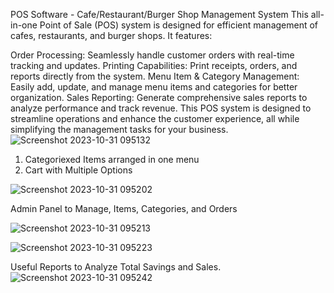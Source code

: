 POS Software - Cafe/Restaurant/Burger Shop Management System
This all-in-one Point of Sale (POS) system is designed for efficient management of cafes, restaurants, and burger shops. It features:

Order Processing: Seamlessly handle customer orders with real-time tracking and updates.
Printing Capabilities: Print receipts, orders, and reports directly from the system.
Menu Item & Category Management: Easily add, update, and manage menu items and categories for better organization.
Sales Reporting: Generate comprehensive sales reports to analyze performance and track revenue.
This POS system is designed to streamline operations and enhance the customer experience, all while simplifying the management tasks for your business.
![Screenshot 2023-10-31 095132](https://github.com/raheelize/burgershop/assets/78955443/89fe9485-1ec8-495d-927a-22ff59f38e7e)

1. Categoriexed Items arranged in one menu
2. Cart with Multiple Options

![Screenshot 2023-10-31 095202](https://github.com/raheelize/burgershop/assets/78955443/738039d8-351f-45b3-9a6f-f2b6ab44f05e)


Admin Panel to Manage, Items, Categories, and Orders

![Screenshot 2023-10-31 095213](https://github.com/raheelize/burgershop/assets/78955443/99ccbefc-eae6-404c-9b7a-b367180781c4)

![Screenshot 2023-10-31 095223](https://github.com/raheelize/burgershop/assets/78955443/f8b05b17-cced-4938-a068-88c322090406)


Useful Reports to Analyze Total Savings and Sales.
![Screenshot 2023-10-31 095242](https://github.com/raheelize/burgershop/assets/78955443/9a9d3dbf-2dbc-4a0e-99a1-648da1a46448)
